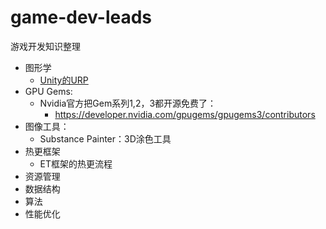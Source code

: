 # game-dev-leads
游戏开发知识整理

* 图形学
    * [Unity的URP](./URP/URP相关.md)
 * GPU Gems:
    * Nvidia官方把Gem系列1,2，3都开源免费了：
      * https://developer.nvidia.com/gpugems/gpugems3/contributors
  * 图像工具：
    * Substance Painter：3D涂色工具
* 热更框架
    * ET框架的热更流程
* 资源管理
* 数据结构
* 算法
* 性能优化

